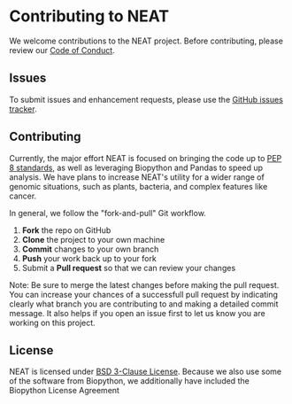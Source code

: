 Contributing to NEAT
====================

We welcome contributions to the NEAT project. Before contributing, please review our [Code of Conduct](CODE_OF_CONDUCT.md).

Issues
------

To submit issues and enhancement requests, please use the [GitHub issues tracker](https://github.com/ncsa/neat-genreads/issues).

Contributing
------------

Currently, the major effort NEAT is focused on bringing the code up to [PEP 8 standards](https://www.python.org/dev/peps/pep-0008/), as well as leveraging Biopython and Pandas to speed up analysis. We have plans to increase NEAT's utility for a wider range of genomic situations, such as plants, bacteria, and complex features like cancer.

In general, we follow the "fork-and-pull" Git workflow.

 1. **Fork** the repo on GitHub
 2. **Clone** the project to your own machine
 3. **Commit** changes to your own branch
 4. **Push** your work back up to your fork
 5. Submit a **Pull request** so that we can review your changes
 
Note: Be sure to merge the latest changes before making the pull request. You can increase your chances of a successfull pull request by indicating clearly what branch you are contributing to and making a detailed commit message. It also helps if you open an issue first to let us know you are working on this project.

License
-------

NEAT is licensed under [BSD 3-Clause License](https://github.com/zstephens/neat-genreads/blob/master/LICENSE.md). Because we also use some of the software from Biopython, we additionally have included the Biopython License Agreement

